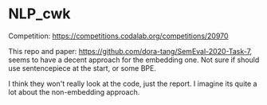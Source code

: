 # NLP_cwk



Competition: https://competitions.codalab.org/competitions/20970


This repo and paper:  https://github.com/dora-tang/SemEval-2020-Task-7, seems to have a  decent approach for the embedding one. Not sure if should use sentencepiece at the start, or some BPE.

I think they won't really look at the code, just the report. 
I imagine its quite a lot about the non-embedding approach.
